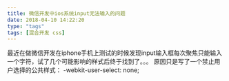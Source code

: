 ```yaml
---
title: 微信开发中ios系统input无法输入的问题
date: 2018-04-10 14:22:20
type: "tags"
tags: [混合开发 css]
---
```

   最近在做微信开发在iphone手机上测试的时候发现input输入框每次聚焦只能输入一个字符，试了几个可能影响的样式后终于找到了。。。
   原因只是写了一个禁止用户选择的公共样式：
   -webkit-user-select: none;
